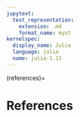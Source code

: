 ```yaml
---
jupytext:
  text_representation:
    extension: .md
    format_name: myst
kernelspec:
  display_name: Julia
  language: julia
  name: julia-1.11
---
```


(references)=
# References

```{bibliography} _static/quant-econ.bib
```

